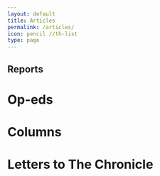 ```yaml
---
layout: default
title: Articles
permalink: /articles/
icon: pencil //th-list
type: page
---
```


## Reports

# Op-eds

# Columns

# Letters to The Chronicle
